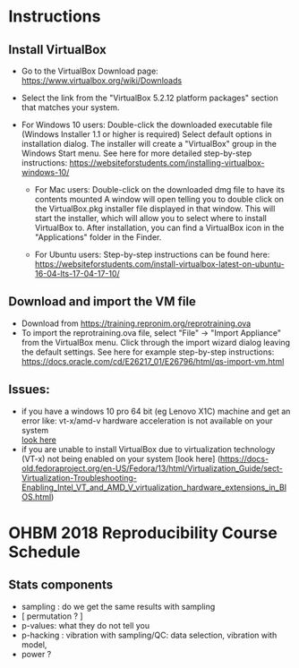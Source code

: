 # Instructions
## Install VirtualBox
- Go to the VirtualBox Download page: https://www.virtualbox.org/wiki/Downloads
- Select the link from the "VirtualBox 5.2.12 platform packages" section that matches your system.

- For Windows 10 users:
    Double-click the downloaded executable file (Windows Installer 1.1 or higher is required)
    Select default options in installation dialog.
    The installer will create a "VirtualBox" group in the Windows Start menu.
    See here for more detailed step-by-step instructions: https://websiteforstudents.com/installing-virtualbox-windows-10/

  - For Mac users:
    Double-click on the downloaded dmg file to have its contents mounted
    A window will open telling you to double click on the VirtualBox.pkg installer file displayed in that window.
    This will start the installer, which will allow you to select where to install VirtualBox to.
    After installation, you can find a VirtualBox icon in the "Applications" folder in the Finder.
 
  - For Ubuntu users:
    Step-by-step instructions can be found here: https://websiteforstudents.com/install-virtualbox-latest-on-ubuntu-16-04-lts-17-04-17-10/
    

## Download and import the VM file
  - Download from https://training.repronim.org/reprotraining.ova
  - To import the reprotraining.ova file, select "File" -> "Import Appliance" from the VirtualBox menu.
    Click through the import wizard dialog leaving the default settings.
    See here for example step-by-step instructions: https://docs.oracle.com/cd/E26217_01/E26796/html/qs-import-vm.html
  
## Issues: 
  - if you have a windows 10 pro 64 bit (eg Lenovo X1C) machine and get an error like: 
    vt-x/amd-v hardware acceleration is not available on your system  
  [look here](https://docs.microsoft.com/en-us/virtualization/hyper-v-on-windows/quick-start/enable-hyper-v#enable-the-hyper-v-role-through-settings)
  - if you are unable to install VirtualBox due to virtualization technology (VT-x) not being enabled on your system [look here] (https://docs-old.fedoraproject.org/en-US/Fedora/13/html/Virtualization_Guide/sect-Virtualization-Troubleshooting-Enabling_Intel_VT_and_AMD_V_virtualization_hardware_extensions_in_BIOS.html)
  

# OHBM 2018 Reproducibility Course Schedule

## Stats components
* sampling : do we get the same results with sampling 
* [ permutation ? ]
* p-values: what they do not tell you
* p-hacking : vibration with sampling/QC: data selection, vibration with model, 
* power ? 
